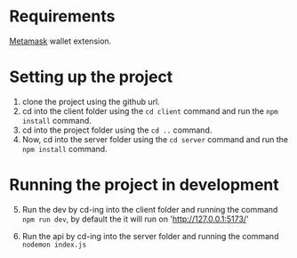 # Requirements

[Metamask](https://metamask.io/) wallet extension.

# Setting up the project

1. clone the project using the github url.
2. cd into the client folder using the `cd client` command and run the `npm install` command.
3. cd into the project folder using the `cd ..` command.
4. Now, cd into the server folder using the `cd server` command and run the `npm install` command.

# Running the project in development

5. Run the dev by cd-ing into the client folder and running the command `npm run dev`, by default the it will run on 'http://127.0.0.1:5173/'

6. Run the api by cd-ing into the server folder and running the command `nodemon index.js`
